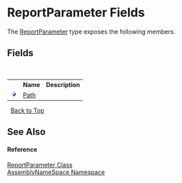 # ReportParameter Fields
 

The <a href="424e35aa-7ff3-06d5-938d-f5af7f87dadf">ReportParameter</a> type exposes the following members.


## Fields
&nbsp;<table><tr><th></th><th>Name</th><th>Description</th></tr><tr><td>![Public field](media/pubfield.gif "Public field")</td><td><a href="328cd690-adfc-65fe-0fbe-2bd5b8df89ac">Path</a></td><td /></tr></table>&nbsp;
<a href="#reportparameter-fields">Back to Top</a>

## See Also


#### Reference
<a href="424e35aa-7ff3-06d5-938d-f5af7f87dadf">ReportParameter Class</a><br /><a href="6bcc80ef-5cfd-db5f-1eb2-7297d1c16397">AssemblyNameSpace Namespace</a><br />